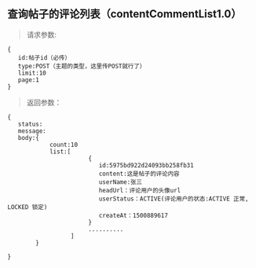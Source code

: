 查询帖子的评论列表（contentCommentList1.0）
-----------------------------
>请求参数:

    {
       id:帖子id（必传）
       type:POST（主题的类型，这里传POST就行了）
       limit:10
       page:1
    }

>返回参数：

	{
       status:
       message:
       body:{
                count:10
                list:[
                           {
                              id:5975bd922d24093bb258fb31
                              content:这是帖子的评论内容
                              userName:张三
                              headUrl：评论用户的头像url
                              userStatus：ACTIVE(评论用户的状态:ACTIVE 正常, LOCKED 锁定)
                              createAt：1500889617         
                           }
                           ..........
                      ]
            }
        
	}
